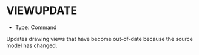 # VIEWUPDATE

- Type: Command

Updates drawing views that have become out-of-date because the source model has changed.

